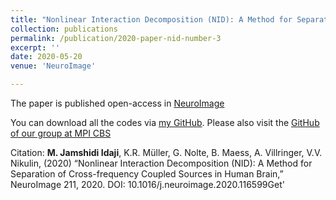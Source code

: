 ```yaml
---
title: "Nonlinear Interaction Decomposition (NID): A Method for Separation of Cross-frequency Coupled Sources in Human Brain"
collection: publications
permalink: /publication/2020-paper-nid-number-3
excerpt: ''
date: 2020-05-20
venue: 'NeuroImage'

---
```

The paper is published open-access in [NeuroImage](https://www.sciencedirect.com/science/article/pii/S1053811920300860)

You can download all the codes via [my GitHub](https://github.com/minajamshidi/NID). Please also visit the [GitHub of our group at MPI CBS](https://github.com/NIDgroup)


Citation: <b>M. Jamshidi Idaji</b>, K.R. Müller, G. Nolte, B. Maess, A. Villringer, V.V. Nikulin, (2020) “Nonlinear Interaction Decomposition (NID): A Method for Separation of Cross-frequency Coupled Sources in Human Brain,” NeuroImage 211, 2020. DOI: 10.1016/j.neuroimage.2020.116599Get'


